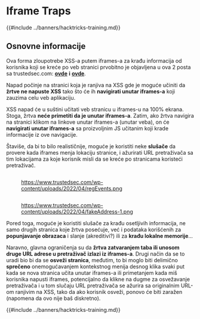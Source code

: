 # Iframe Traps

{{#include ../banners/hacktricks-training.md}}

## Osnovne informacije

Ova forma zloupotrebe XSS-a putem iframes-a za krađu informacija od korisnika koji se kreće po veb stranici prvobitno je objavljena u ova 2 posta sa trustedsec.com: [**ovde**](https://trustedsec.com/blog/persisting-xss-with-iframe-traps) **i** [**ovde**](https://trustedsec.com/blog/js-tap-weaponizing-javascript-for-red-teams).

Napad počinje na stranici koja je ranjiva na XSS gde je moguće učiniti da **žrtve ne napuste XSS** tako što će ih **navigirati unutar iframes-a** koji zauzima celu veb aplikaciju.

XSS napad će u suštini učitati veb stranicu u iframes-u na 100% ekrana. Stoga, žrtva **neće primetiti da je unutar iframes-a**. Zatim, ako žrtva navigira na stranici klikom na linkove unutar iframes-a (unutar veba), on će **navigirati unutar iframes-a** sa proizvoljnim JS učitanim koji krade informacije iz ove navigacije.

Štaviše, da bi to bilo realističnije, moguće je koristiti neke **slušače** da provere kada iframes menja lokaciju stranice, i ažurirati URL pretraživača sa tim lokacijama za koje korisnik misli da se kreće po stranicama koristeći pretraživač.

<figure><img src="../images/image (1248).png" alt=""><figcaption><p><a href="https://www.trustedsec.com/wp-content/uploads/2022/04/regEvents.png">https://www.trustedsec.com/wp-content/uploads/2022/04/regEvents.png</a></p></figcaption></figure>

<figure><img src="../images/image (1249).png" alt=""><figcaption><p><a href="https://www.trustedsec.com/wp-content/uploads/2022/04/fakeAddress-1.png">https://www.trustedsec.com/wp-content/uploads/2022/04/fakeAddress-1.png</a></p></figcaption></figure>

Pored toga, moguće je koristiti slušače za krađu osetljivih informacija, ne samo drugih stranica koje žrtva posećuje, već i podataka korišćenih za **popunjavanje obrazaca** i slanje (akreditivi?) ili za **krađu lokalne memorije**...

Naravno, glavna ograničenja su da **žrtva zatvaranjem taba ili unosom druge URL adrese u pretraživač izlazi iz iframes-a**. Drugi način da se to uradi bio bi da se **osveži stranica**, međutim, to bi moglo biti delimično **sprečeno** onemogućavanjem kontekstnog menija desnog klika svaki put kada se nova stranica učita unutar iframes-a ili primetanjem kada miš korisnika napusti iframes, potencijalno da klikne na dugme za osvežavanje pretraživača i u tom slučaju URL pretraživača se ažurira sa originalnim URL-om ranjivim na XSS, tako da ako korisnik osveži, ponovo će biti zaražen (napomena da ovo nije baš diskretno).

{{#include ../banners/hacktricks-training.md}}

